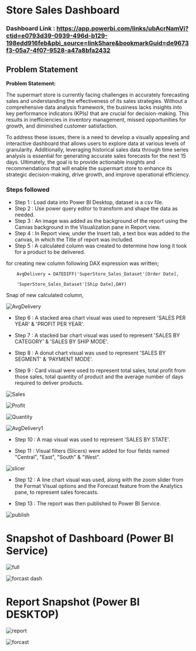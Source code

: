 # Store Sales Dashboard

### Dashboard Link : https://app.powerbi.com/links/ubAcrNamVi?ctid=e0793d39-0939-496d-b129-198edd916feb&pbi_source=linkShare&bookmarkGuid=de9673f3-05a7-4f07-9528-a47a8bfa2432

## Problem Statement

**Problem Statement:**

The supermart store is currently facing challenges in accurately forecasting sales and understanding the effectiveness of its sales strategies. Without a comprehensive data analysis framework, the business lacks insights into key performance indicators (KPIs) that are crucial for decision-making. This results in inefficiencies in inventory management, missed opportunities for growth, and diminished customer satisfaction. 

To address these issues, there is a need to develop a visually appealing and interactive dashboard that allows users to explore data at various levels of granularity. Additionally, leveraging historical sales data through time series analysis is essential for generating accurate sales forecasts for the next 15 days. Ultimately, the goal is to provide actionable insights and recommendations that will enable the supermart store to enhance its strategic decision-making, drive growth, and improve operational efficiency.

### Steps followed 

- Step 1 : Load data into Power BI Desktop, dataset is a csv file.
- Step 2 : Use power query editor to transform and shape the data as needed.
- Step 3 : An image was added as the background of the report using the Canvas background in the Visualization pane in Report view.
- Step 4 : In Report view, under the Insert tab, a text box was added to the canvas, in which the Title of report was included.
- Step 5 : A calculated column was created to determine how long it took for a product to be delivered.

for creating new column following DAX expression was written;
       
        AvgDelivery = DATEDIFF('SuperStore_Sales_Dataset'[Order Date],

        'SuperStore_Sales_Dataset'[Ship Date],DAY)   

Snap of new calculated column,

![AvgDelivery](https://github.com/user-attachments/assets/a4073c27-114c-40e0-93d4-74de4c822f46)

- Step 6 : A stacked area chart visual was used to represent 'SALES PER YEAR' & 'PROFIT PER YEAR'.

- Step 7 : A stacked bar chart visual was used to represent 'SALES BY CATEGORY' & 'SALES BY SHIP MODE'.

- Step 8 : A donut chart visual was used to represent 'SALES BY SEGMENT' & 'PAYMENT MODE'.

- Step 9 :  Card visual were used to represent total sales, total profit from those sales, total quantity of product and  the average number of days required to deliver products.

![Sales](https://github.com/user-attachments/assets/e0b90b89-6ed1-40ee-9af7-42367d260001)

![Profit](https://github.com/user-attachments/assets/060197a6-2f18-4aae-8683-7f0afe93720e)

![Quantity](https://github.com/user-attachments/assets/e3b66aaf-6d3d-4776-a185-cd8c653d83d8)

![AvgDelivery1](https://github.com/user-attachments/assets/44e56f9f-2ed4-499b-abbd-dab85b321701)

- Step 10 : A map visual was used to represent 'SALES BY STATE'.

- Step 11 : Visual filters (Slicers) were added for four fields named "Central", "East", "South" & "West".
 
![slicer](https://github.com/user-attachments/assets/d27fd01e-714c-40c3-a855-9ca348ed7077)

- Step 12 : A line chart visual was used, along with the zoom slider from the Format Visual options and the Forecast feature from the Analytics pane, to represent sales forecasts. 

- Step 13 : The report was then published to Power BI Service.
 
![publish](https://github.com/user-attachments/assets/d3907250-5ff4-4381-8bc4-4c2bc85b8df4)

# Snapshot of Dashboard (Power BI Service)

![full](https://github.com/user-attachments/assets/1c27a8cf-abf0-413b-a095-7021ab01f2d8)


![forcast dash](https://github.com/user-attachments/assets/eb506bb3-7015-41a7-a666-1a00be8362f0)

 
 # Report Snapshot (Power BI DESKTOP)

 
![report](https://github.com/user-attachments/assets/a0260cf2-e787-4ee5-bf58-5c67f54a94f3)

![forcast](https://github.com/user-attachments/assets/7b75d08c-2a79-4c55-bcfa-4f4571d0c044)
